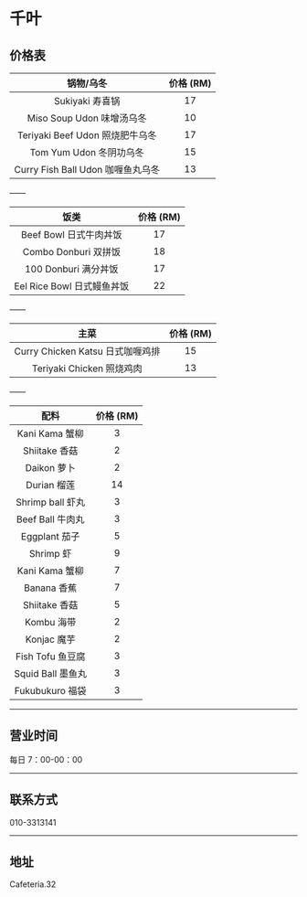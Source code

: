 # 千叶

## 价格表

|             锅物/乌冬             | 价格 (RM) |
| :-------------------------------: | :-------: |
|          Sukiyaki 寿喜锅          |    17     |
|     Miso Soup Udon 味增汤乌冬     |    10     |
|  Teriyaki Beef Udon 照烧肥牛乌冬  |    17     |
|      Tom Yum Udon 冬阴功乌冬      |    15     |
| Curry Fish Ball Udon 咖喱鱼丸乌冬 |    13     |

——

|            饭类            | 价格 (RM) |
| :------------------------: | :-------: |
|   Beef Bowl 日式牛肉丼饭   |    17     |
|    Combo Donburi 双拼饭    |    18     |
|    100 Donburi 满分丼饭    |    17     |
| Eel Rice Bowl 日式鳗鱼丼饭 |    22     |

——

|               主菜               | 价格 (RM) |
| :------------------------------: | :-------: |
| Curry Chicken Katsu 日式咖喱鸡排 |    15     |
|    Teriyaki Chicken 照烧鸡肉     |    13     |

——

|       配料        | 价格 (RM) |
| :---------------: | :-------: |
|  Kani Kama 蟹柳   |     3     |
|   Shiitake 香菇   |     2     |
|    Daikon 萝卜    |     2     |
|    Durian 榴莲    |    14     |
| Shrimp ball 虾丸  |     3     |
| Beef Ball 牛肉丸  |     3     |
|   Eggplant 茄子   |     5     |
|     Shrimp 虾     |     9     |
|  Kani Kama 蟹柳   |     7     |
|    Banana 香蕉    |     7     |
|   Shiitake 香菇   |     5     |
|    Kombu 海带     |     2     |
|    Konjac 魔芋    |     2     |
| Fish Tofu 鱼豆腐  |     3     |
| Squid Ball 墨鱼丸 |     3     |
|  Fukubukuro 福袋  |     3     |

---

## 营业时间

每日 7：00-00：00

---

## 联系方式

010-3313141

---

## 地址

Cafeteria.32
